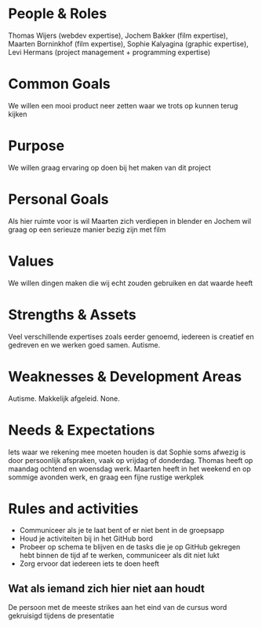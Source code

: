 # People & Roles
Thomas Wijers (webdev expertise), Jochem Bakker (film expertise), Maarten Borninkhof (film expertise), Sophie Kalyagina (graphic expertise), Levi Hermans (project management + programming expertise)

# Common Goals
We willen een mooi product neer zetten waar we trots op kunnen terug kijken

# Purpose
We willen graag ervaring op doen bij het maken van dit project

# Personal Goals
Als hier ruimte voor is wil Maarten zich verdiepen in blender en Jochem wil graag op een serieuze manier bezig zijn met film

# Values
We willen dingen maken die wij echt zouden gebruiken en dat waarde heeft

# Strengths & Assets
Veel verschillende expertises zoals eerder genoemd, iedereen is creatief en gedreven en we werken goed samen. Autisme. 

# Weaknesses & Development Areas
Autisme. Makkelijk afgeleid. None.

# Needs & Expectations
Iets waar we rekening mee moeten houden is dat Sophie soms afwezig is door persoonlijk afspraken, vaak op vrijdag of donderdag.
Thomas heeft op maandag ochtend en woensdag werk.
Maarten heeft in het weekend en op sommige avonden werk, en graag een fijne rustige werkplek

# Rules and activities
- Communiceer als je te laat bent of er niet bent in de groepsapp
- Houd je activiteiten bij in het GitHub bord
- Probeer op schema te blijven en de tasks die je op GitHub gekregen hebt binnen de tijd af te werken, communiceer als dit niet lukt
- Zorg ervoor dat iedereen iets te doen heeft

## Wat als iemand zich hier niet aan houdt
De persoon met de meeste strikes aan het eind van de cursus word gekruisigd tijdens de presentatie
